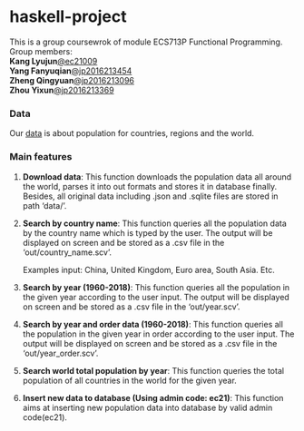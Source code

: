 # haskell-project

This is a group coursewrok of module ECS713P Functional Programming.  
Group members:  
**Kang Lyujun**[@ec21009](https://github.research.its.qmul.ac.uk/ec21109)  
**Yang Fanyuqian**[@jp2016213454](https://github.research.its.qmul.ac.uk/jp2016213454)  
**Zheng Qingyuan**[@jp2016213096](https://github.research.its.qmul.ac.uk/jp2016213096)  
**Zhou Yixun**[@jp2016213369](https://github.research.its.qmul.ac.uk/jp2016213369)  

### Data  

Our [data](https://datahub.io/core/population/r/0.html) is about population for countries, regions and the world.  

### Main  features  

1. **Download data**: This function downloads the population data all around the world, parses it into out formats and stores it in database finally. Besides, all original data including .json and .sqlite files are stored in path ‘data/’.  

2. **Search by country name**: This function queries all the population data by the country name which is typed by the user. The output will be displayed on screen and be stored as a .csv file in the ‘out/country_name.scv’.  

   Examples input: China, United Kingdom, Euro area, South Asia. Etc.

3. **Search by year (1960-2018)**: This function queries all the population in the given year according to the user input. The output will be displayed on screen and be stored as a .csv file in the ‘out/year.scv’.  

4. **Search by year and order data (1960-2018)**: This function queries all the population in the given year in order according to the user input. The output will be displayed on screen and be stored as a .csv file in the ‘out/year_order.scv’.  

5. **Search world total population by year**: This function queries the total population of all countries in the world for the given year.  

6. **Insert new data to database (Using admin code: ec21)**: This function aims at inserting new population data into database by valid admin code(ec21).  

